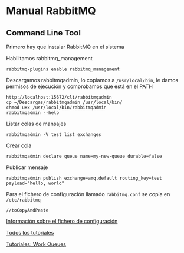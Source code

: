 # Manual RabbitMQ

## Command Line Tool

Primero hay que instalar RabbitMQ en el sistema

Habilitamos rabbitmq_management
```
rabbitmq-plugins enable rabbitmq_management

```

Descargamos rabbitmqadmin, lo copiamos a `/usr/local/bin`, le damos permisos de ejecución y comprobamos que está en el PATH
```
http://localhost:15672/cli/rabbitmqadmin
cp ~/Descargas/rabbitmqadmin /usr/local/bin/
chmod u+x /usr/local/bin/rabbitmqadmin
rabbitmqadmin --help
```

Listar colas de mansajes
```
rabbitmqadmin -V test list exchanges
```

Crear cola
```
rabbitmqadmin declare queue name=my-new-queue durable=false
```

Publicar mensaje
```
rabbitmqadmin publish exchange=amq.default routing_key=test payload="hello, world"
```

Para el fichero de configuración llamado `rabbitmq.conf` se copia en `/etc/rabbitmq`


```
//toCopyAndPaste
```


[Información sobre el fichero de configuración](https://www.rabbitmq.com/configure.html)

[Todos los tutoriales](https://www.rabbitmq.com/getstarted.html)

[Tutoriales: Work Queues](https://www.rabbitmq.com/tutorials/tutorial-two-java.html)
